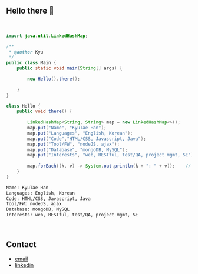 ## Hello there 👋

<br />


```java
import java.util.LinkedHashMap;

/**
 * @author Kyu
 */
public class Main {
	public static void main(String[] args) {

		new Hello().there();
		
	}
}

class Hello {
	public void there() {
		
		LinkedHashMap<String, String> map = new LinkedHashMap<>();
		map.put("Name", "KyuTae Han");
		map.put("Languages", "English, Korean");
		map.put("Code","HTML/CSS, Javascript, Java");
		map.put("Tool/FW", "nodeJS, ajax");
		map.put("Database", "mongoDB, MySQL");
		map.put("Interests", "web, RESTful, test/QA, project mgmt, SE");
		
		map.forEach((k, v) -> System.out.println(k + ": " + v));	// insertion-order
	}
}
```

```bash
Name: KyuTae Han
Languages: English, Korean
Code: HTML/CSS, Javascript, Java
Tool/FW: nodeJS, ajax
Database: mongoDB, MySQL
Interests: web, RESTful, test/QA, project mgmt, SE
```

<br />

## Contact
- [email] 
- [linkedin]


<!-- links -->
[email]: mailto:kyykyu000@gmail.com
[linkedin]: https://www.linkedin.com/in/kyutae-han-b86523104/ 

<!--
**kyuing/kyuing** is a ✨ _special_ ✨ repository because its `README.md` (this file) appears on your GitHub profile.

Here are some ideas to get you started:

- 🔭 I’m currently working on ...
- 🌱 I’m currently learning ...
- 👯 I’m looking to collaborate on ...
- 🤔 I’m looking for help with ...
- 💬 Ask me about ...
- 📫 How to reach me: ...
- 😄 Pronouns: ...
- ⚡ Fun fact: ...
-->
